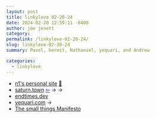 ```yaml
---
layout: post
title: linkylove 02-20-24
date: 2024-02-20 12:59:11 -0400
author: joe jenett
category: 
permalink: /linkylove-02-20-24/
slug: linkylove-02-20-24
summary: Pavel, hermit, Nathaniel, yequari, and Andrew

categories:
  - linkylove
---
```

<ul class="linkylove">
	<li><a title="Pavel H. aka n1" href="https://imn1.xyz/">n1's personal site</a> <a href="https://pinboard.in/u:mikael">📌</a></li>
	<li><a title="hermit" href="https://saturn.town/">saturn.town</a>  <a title="source" href="https://discourse.32bit.cafe/"><span style="color:blue;">&#8678;</span></a> <span title="led to sites shown below">&#8594; &#8594;</span></li>
	<li><a title="Nathaniel" href="https://endtimes.dev/">endtimes.dev</a></li>
	<li><a title="yequari" href="https://yequari.com/">yequari.com</a> <span title="led to site shown below">&#8594;</span></li>
	<li><a title="Andrew" href="https://ajroach42.com/the-small-things-manifesto/">The small things Manifesto</a></li>
</ul>

<a style="display:none;" href="https://brid.gy/publish/mastodon"><small>(cross-posted to mastodon)</small></a>